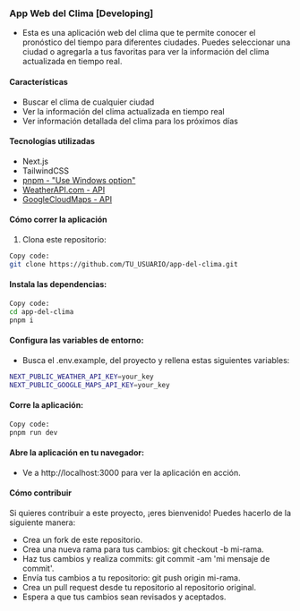 ### App Web del Clima [Developing]

- Esta es una aplicación web del clima que te permite conocer el pronóstico del tiempo para diferentes ciudades. Puedes seleccionar una ciudad o agregarla a tus favoritas para ver la información del clima actualizada en tiempo real.

#### Características

- Buscar el clima de cualquier ciudad
- Ver la información del clima actualizada en tiempo real
- Ver información detallada del clima para los próximos días

#### Tecnologías utilizadas

- Next.js
- TailwindCSS
- [pnpm - "Use Windows option"](https://pnpm.io/es/installation)
- [WeatherAPI.com - API](https://rapidapi.com/weatherapi/api/weatherapi-com/)
- [GoogleCloudMaps - API](https://mapsplatform.google.com/intl/es-419/)

#### Cómo correr la aplicación

1. Clona este repositorio:

```bash
Copy code:
git clone https://github.com/TU_USUARIO/app-del-clima.git
```

#### Instala las dependencias:

```bash
Copy code:
cd app-del-clima
pnpm i
```

#### Configura las variables de entorno:

- Busca el .env.example, del proyecto y rellena estas siguientes variables:

```bash
NEXT_PUBLIC_WEATHER_API_KEY=your_key
NEXT_PUBLIC_GOOGLE_MAPS_API_KEY=your_key
```

#### Corre la aplicación:

```bash
Copy code:
pnpm run dev
```

#### Abre la aplicación en tu navegador:

- Ve a http://localhost:3000 para ver la aplicación en acción.

#### Cómo contribuir

Si quieres contribuir a este proyecto, ¡eres bienvenido! Puedes hacerlo de la siguiente manera:

- Crea un fork de este repositorio.
- Crea una nueva rama para tus cambios: git checkout -b mi-rama.
- Haz tus cambios y realiza commits: git commit -am 'mi mensaje de commit'.
- Envía tus cambios a tu repositorio: git push origin mi-rama.
- Crea un pull request desde tu repositorio al repositorio original.
- Espera a que tus cambios sean revisados y aceptados.

